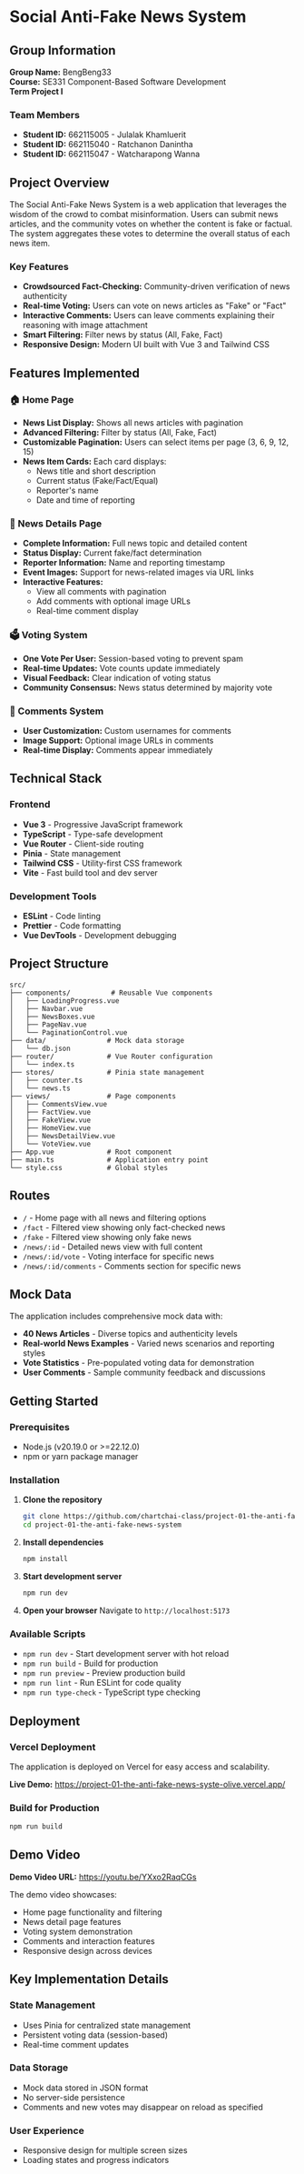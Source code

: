 # Social Anti-Fake News System

## Group Information
**Group Name:** BengBeng33  
**Course:** SE331 Component-Based Software Development  
**Term Project I**

### Team Members
- **Student ID:** 662115005 - Julalak Khamluerit
- **Student ID:** 662115040 - Ratchanon Danintha  
- **Student ID:** 662115047 - Watcharapong Wanna

## Project Overview

The Social Anti-Fake News System is a web application that leverages the wisdom of the crowd to combat misinformation. Users can submit news articles, and the community votes on whether the content is fake or factual. The system aggregates these votes to determine the overall status of each news item.

### Key Features
- **Crowdsourced Fact-Checking:** Community-driven verification of news authenticity
- **Real-time Voting:** Users can vote on news articles as "Fake" or "Fact"
- **Interactive Comments:** Users can leave comments explaining their reasoning with image attachment
- **Smart Filtering:** Filter news by status (All, Fake, Fact)
- **Responsive Design:** Modern UI built with Vue 3 and Tailwind CSS

## Features Implemented

### 🏠 Home Page
- **News List Display:** Shows all news articles with pagination
- **Advanced Filtering:** Filter by status (All, Fake, Fact)
- **Customizable Pagination:** Users can select items per page (3, 6, 9, 12, 15)
- **News Item Cards:** Each card displays:
  - News title and short description
  - Current status (Fake/Fact/Equal)
  - Reporter's name
  - Date and time of reporting

### 📰 News Details Page
- **Complete Information:** Full news topic and detailed content
- **Status Display:** Current fake/fact determination
- **Reporter Information:** Name and reporting timestamp
- **Event Images:** Support for news-related images via URL links
- **Interactive Features:**
  - View all comments with pagination
  - Add comments with optional image URLs
  - Real-time comment display

### 🗳️ Voting System
- **One Vote Per User:** Session-based voting to prevent spam
- **Real-time Updates:** Vote counts update immediately
- **Visual Feedback:** Clear indication of voting status
- **Community Consensus:** News status determined by majority vote

### 💬 Comments System
- **User Customization:** Custom usernames for comments
- **Image Support:** Optional image URLs in comments
- **Real-time Display:** Comments appear immediately

## Technical Stack

### Frontend
- **Vue 3** - Progressive JavaScript framework
- **TypeScript** - Type-safe development
- **Vue Router** - Client-side routing
- **Pinia** - State management
- **Tailwind CSS** - Utility-first CSS framework
- **Vite** - Fast build tool and dev server

### Development Tools
- **ESLint** - Code linting
- **Prettier** - Code formatting
- **Vue DevTools** - Development debugging

## Project Structure

```
src/
├── components/          # Reusable Vue components
│   ├── LoadingProgress.vue
│   ├── Navbar.vue
│   ├── NewsBoxes.vue
│   ├── PageNav.vue
│   └── PaginationControl.vue
├── data/               # Mock data storage
│   └── db.json
├── router/             # Vue Router configuration
│   └── index.ts
├── stores/             # Pinia state management
│   ├── counter.ts
│   └── news.ts
├── views/              # Page components
│   ├── CommentsView.vue
│   ├── FactView.vue
│   ├── FakeView.vue
│   ├── HomeView.vue
│   ├── NewsDetailView.vue
│   └── VoteView.vue
├── App.vue             # Root component
├── main.ts             # Application entry point
└── style.css           # Global styles
```

## Routes

- `/` - Home page with all news and filtering options
- `/fact` - Filtered view showing only fact-checked news
- `/fake` - Filtered view showing only fake news
- `/news/:id` - Detailed news view with full content
- `/news/:id/vote` - Voting interface for specific news
- `/news/:id/comments` - Comments section for specific news

## Mock Data

The application includes comprehensive mock data with:
- **40 News Articles** - Diverse topics and authenticity levels
- **Real-world News Examples** - Varied news scenarios and reporting styles
- **Vote Statistics** - Pre-populated voting data for demonstration
- **User Comments** - Sample community feedback and discussions

## Getting Started

### Prerequisites
- Node.js (v20.19.0 or >=22.12.0)
- npm or yarn package manager

### Installation

1. **Clone the repository**
   ```bash
   git clone https://github.com/chartchai-class/project-01-the-anti-fake-news-system-bengbeng33.git
   cd project-01-the-anti-fake-news-system
   ```

2. **Install dependencies**
   ```bash
   npm install
   ```

3. **Start development server**
   ```bash
   npm run dev
   ```

4. **Open your browser**
   Navigate to `http://localhost:5173`

### Available Scripts

- `npm run dev` - Start development server with hot reload
- `npm run build` - Build for production
- `npm run preview` - Preview production build
- `npm run lint` - Run ESLint for code quality
- `npm run type-check` - TypeScript type checking

## Deployment

### Vercel Deployment
The application is deployed on Vercel for easy access and scalability.

**Live Demo:** https://project-01-the-anti-fake-news-syste-olive.vercel.app/

### Build for Production
```bash
npm run build
```

## Demo Video

**Demo Video URL:** https://youtu.be/YXxo2RaqCGs

The demo video showcases:
- Home page functionality and filtering
- News detail page features
- Voting system demonstration
- Comments and interaction features
- Responsive design across devices

## Key Implementation Details

### State Management
- Uses Pinia for centralized state management
- Persistent voting data (session-based)
- Real-time comment updates

### Data Storage
- Mock data stored in JSON format
- No server-side persistence
- Comments and new votes may disappear on reload as specified

### User Experience
- Responsive design for multiple screen sizes
- Loading states and progress indicators